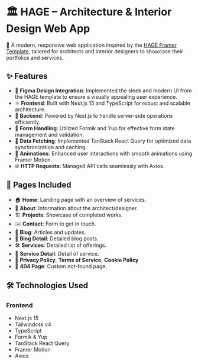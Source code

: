 
# 🏛️ HAGE – Architecture & Interior Design Web App

🎨 A modern, responsive web application inspired by the [HAGE Framer Template](https://www.framer.com/marketplace/templates/hage/), tailored for architects and interior designers to showcase their portfolios and services.



## ✨ Features

- 🎨 **Figma Design Integration**: Implemented the sleek and modern UI from the HAGE template to ensure a visually appealing user experience.
- ⚛️ **Frontend**: Built with Next.js 15 and TypeScript for robust and scalable architecture.
- 🔧 **Backend**: Powered by Nest.js to handle server-side operations efficiently.
- 🧰 **Form Handling**: Utilized Formik and Yup for effective form state management and validation.
- 🔄 **Data Fetching**: Implemented TanStack React Query for optimized data synchronization and caching.
- 🎥 **Animations**: Enhanced user interactions with smooth animations using Framer Motion.
- 🌐 **HTTP Requests**: Managed API calls seamlessly with Axios.



## 🧩 Pages Included

- 🏠 **Home**: Landing page with an overview of services.
- 👤 **About**: Information about the architect/designer.
- 🏗️ **Projects**: Showcase of completed works.
- ✉️ **Contact**: Form to get in touch.
- 📰 **Blog**: Articles and updates.
- 📜 **Blog Detail**: Detailed blog posts.
- 🛠️ **Services**: Detailed list of offerings.
- 📝 **Service Detail**: Detail of service.
- 📄 **Privacy Policy**, **Terms of Service**, **Cookie Policy**
- 🚫 **404 Page**: Custom not-found page.



## 🛠️ Technologies Used

### Frontend
- Next.js 15
- Tailwindcss v4
- TypeScript
- Formik & Yup
- TanStack React Query
- Framer Motion
- Axios
